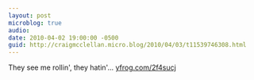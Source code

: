 ```yaml
---
layout: post
microblog: true
audio: 
date: 2010-04-02 19:00:00 -0500
guid: http://craigmcclellan.micro.blog/2010/04/03/t11539746308.html
---
```

They see me rollin', they hatin'... [yfrog.com/2f4sucj](http://yfrog.com/2f4sucj)
